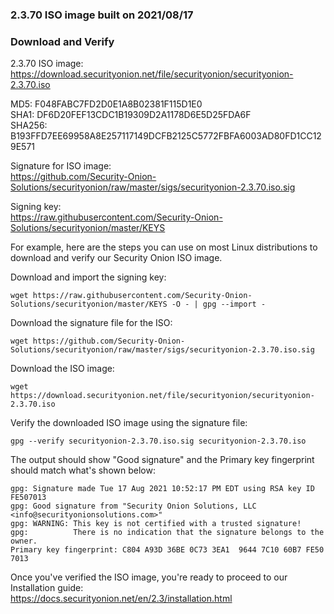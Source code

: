 ### 2.3.70 ISO image built on 2021/08/17



### Download and Verify

2.3.70 ISO image:  
https://download.securityonion.net/file/securityonion/securityonion-2.3.70.iso

MD5: F048FABC7FD2D0E1A8B02381F115D1E0  
SHA1: DF6D20FEF13CDC1B19309D2A1178D6E5D25FDA6F  
SHA256: B193FFD7EE69958A8E257117149DCFB2125C5772FBFA6003AD80FD1CC129E571 

Signature for ISO image:  
https://github.com/Security-Onion-Solutions/securityonion/raw/master/sigs/securityonion-2.3.70.iso.sig

Signing key:  
https://raw.githubusercontent.com/Security-Onion-Solutions/securityonion/master/KEYS  

For example, here are the steps you can use on most Linux distributions to download and verify our Security Onion ISO image.

Download and import the signing key:  
```
wget https://raw.githubusercontent.com/Security-Onion-Solutions/securityonion/master/KEYS -O - | gpg --import -  
```

Download the signature file for the ISO:  
```
wget https://github.com/Security-Onion-Solutions/securityonion/raw/master/sigs/securityonion-2.3.70.iso.sig
```

Download the ISO image:  
```
wget https://download.securityonion.net/file/securityonion/securityonion-2.3.70.iso
```

Verify the downloaded ISO image using the signature file:  
```
gpg --verify securityonion-2.3.70.iso.sig securityonion-2.3.70.iso
```

The output should show "Good signature" and the Primary key fingerprint should match what's shown below:
```
gpg: Signature made Tue 17 Aug 2021 10:52:17 PM EDT using RSA key ID FE507013
gpg: Good signature from "Security Onion Solutions, LLC <info@securityonionsolutions.com>"
gpg: WARNING: This key is not certified with a trusted signature!
gpg:          There is no indication that the signature belongs to the owner.
Primary key fingerprint: C804 A93D 36BE 0C73 3EA1  9644 7C10 60B7 FE50 7013
```

Once you've verified the ISO image, you're ready to proceed to our Installation guide:  
https://docs.securityonion.net/en/2.3/installation.html

